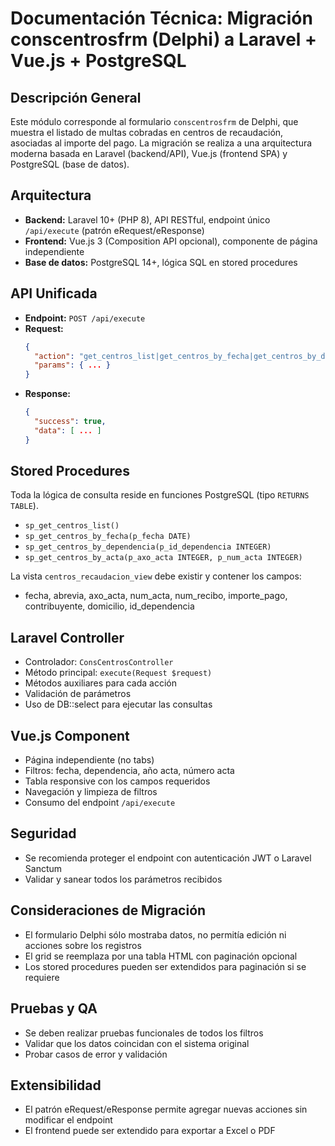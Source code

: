 # Documentación Técnica: Migración conscentrosfrm (Delphi) a Laravel + Vue.js + PostgreSQL

## Descripción General
Este módulo corresponde al formulario `conscentrosfrm` de Delphi, que muestra el listado de multas cobradas en centros de recaudación, asociadas al importe del pago. La migración se realiza a una arquitectura moderna basada en Laravel (backend/API), Vue.js (frontend SPA) y PostgreSQL (base de datos).

## Arquitectura
- **Backend:** Laravel 10+ (PHP 8), API RESTful, endpoint único `/api/execute` (patrón eRequest/eResponse)
- **Frontend:** Vue.js 3 (Composition API opcional), componente de página independiente
- **Base de datos:** PostgreSQL 14+, lógica SQL en stored procedures

## API Unificada
- **Endpoint:** `POST /api/execute`
- **Request:**
  ```json
  {
    "action": "get_centros_list|get_centros_by_fecha|get_centros_by_dependencia|get_centros_by_acta",
    "params": { ... }
  }
  ```
- **Response:**
  ```json
  {
    "success": true,
    "data": [ ... ]
  }
  ```

## Stored Procedures
Toda la lógica de consulta reside en funciones PostgreSQL (tipo `RETURNS TABLE`).
- `sp_get_centros_list()`
- `sp_get_centros_by_fecha(p_fecha DATE)`
- `sp_get_centros_by_dependencia(p_id_dependencia INTEGER)`
- `sp_get_centros_by_acta(p_axo_acta INTEGER, p_num_acta INTEGER)`

La vista `centros_recaudacion_view` debe existir y contener los campos:
- fecha, abrevia, axo_acta, num_acta, num_recibo, importe_pago, contribuyente, domicilio, id_dependencia

## Laravel Controller
- Controlador: `ConsCentrosController`
- Método principal: `execute(Request $request)`
- Métodos auxiliares para cada acción
- Validación de parámetros
- Uso de DB::select para ejecutar las consultas

## Vue.js Component
- Página independiente (no tabs)
- Filtros: fecha, dependencia, año acta, número acta
- Tabla responsive con los campos requeridos
- Navegación y limpieza de filtros
- Consumo del endpoint `/api/execute`

## Seguridad
- Se recomienda proteger el endpoint con autenticación JWT o Laravel Sanctum
- Validar y sanear todos los parámetros recibidos

## Consideraciones de Migración
- El formulario Delphi sólo mostraba datos, no permitía edición ni acciones sobre los registros
- El grid se reemplaza por una tabla HTML con paginación opcional
- Los stored procedures pueden ser extendidos para paginación si se requiere

## Pruebas y QA
- Se deben realizar pruebas funcionales de todos los filtros
- Validar que los datos coincidan con el sistema original
- Probar casos de error y validación

## Extensibilidad
- El patrón eRequest/eResponse permite agregar nuevas acciones sin modificar el endpoint
- El frontend puede ser extendido para exportar a Excel o PDF
